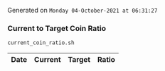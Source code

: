 Generated on `Monday 04-October-2021 at 06:31:27`

### Current to Target Coin Ratio
`current_coin_ratio.sh`

Date|Current|Target|Ratio
---|---|---|---
